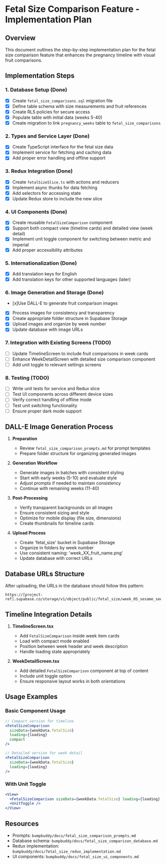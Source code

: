 # Fetal Size Comparison Feature - Implementation Plan

## Overview

This document outlines the step-by-step implementation plan for the fetal size comparison feature that enhances the pregnancy timeline with visual fruit comparisons.

## Implementation Steps

### 1. Database Setup (Done)

- [x] Create `fetal_size_comparisons.sql` migration file
- [x] Define table schema with size measurements and fruit references
- [x] Create RLS policies for secure access
- [x] Populate table with initial data (weeks 5-40)
- [x] Create migration to link `pregnancy_weeks` table to `fetal_size_comparisons`

### 2. Types and Service Layer (Done)

- [x] Create TypeScript interface for the fetal size data
- [x] Implement service for fetching and caching data
- [x] Add proper error handling and offline support

### 3. Redux Integration (Done)

- [x] Create `fetalSizeSlice.ts` with actions and reducers
- [x] Implement async thunks for data fetching
- [x] Add selectors for accessing state
- [x] Update Redux store to include the new slice

### 4. UI Components (Done)

- [x] Create reusable `FetalSizeComparison` component
- [x] Support both compact view (timeline cards) and detailed view (week detail)
- [x] Implement unit toggle component for switching between metric and imperial
- [x] Add proper accessibility attributes

### 5. Internationalization (Done)

- [x] Add translation keys for English
- [x] Add translation keys for other supported languages (later)

### 6. Image Generation and Storage (Done)

- [x]Use DALL-E to generate fruit comparison images
- [x] Process images for consistency and transparency
- [x] Create appropriate folder structure in Supabase Storage
- [x] Upload images and organize by week number
- [x] Update database with image URLs

### 7. Integration with Existing Screens (TODO)

- [ ] Update TimelineScreen to include fruit comparisons in week cards
- [ ] Enhance WeekDetailScreen with detailed size comparison component
- [ ] Add unit toggle to relevant settings screens

### 8. Testing (TODO)

- [ ] Write unit tests for service and Redux slice
- [ ] Test UI components across different device sizes
- [ ] Verify correct handling of offline mode
- [ ] Test unit switching functionality
- [ ] Ensure proper dark mode support

## DALL-E Image Generation Process

1. **Preparation**

   - Review `fetal_size_comparison_prompts.md` for prompt templates
   - Prepare folder structure for organizing generated images

2. **Generation Workflow**

   - Generate images in batches with consistent styling
   - Start with early weeks (5-10) and evaluate style
   - Adjust prompts if needed to maintain consistency
   - Continue with remaining weeks (11-40)

3. **Post-Processing**

   - Verify transparent backgrounds on all images
   - Ensure consistent sizing and style
   - Optimize for mobile display (file size, dimensions)
   - Create thumbnails for timeline cards

4. **Upload Process**
   - Create 'fetal_size' bucket in Supabase Storage
   - Organize in folders by week number
   - Use consistent naming: 'week_XX_fruit_name.png'
   - Update database with correct URLs

## Database URLs Structure

After uploading, the URLs in the database should follow this pattern:

```
https://[project-ref].supabase.co/storage/v1/object/public/fetal_size/week_05_sesame_seed.png
```

## Timeline Integration Details

1. **TimelineScreen.tsx**

   - Add `FetalSizeComparison` inside week item cards
   - Load with compact mode enabled
   - Position between week header and week description
   - Handle loading state appropriately

2. **WeekDetailScreen.tsx**
   - Add detailed `FetalSizeComparison` component at top of content
   - Include unit toggle option
   - Ensure responsive layout works in both orientations

## Usage Examples

### Basic Component Usage

```jsx
// Compact version for timeline
<FetalSizeComparison
  sizeData={weekData.fetalSize}
  loading={loading}
  compact
/>

// Detailed version for week detail
<FetalSizeComparison
  sizeData={weekData.fetalSize}
  loading={loading}
/>
```

### With Unit Toggle

```jsx
<View>
  <FetalSizeComparison sizeData={weekData.fetalSize} loading={loading} />
  <UnitToggle />
</View>
```

## Resources

- Prompts: `bumpbuddy/docs/fetal_size_comparison_prompts.md`
- Database schema: `bumpbuddy/docs/fetal_size_comparison_database.md`
- Redux implementation: `bumpbuddy/docs/fetal_size_redux_implementation.md`
- UI components: `bumpbuddy/docs/fetal_size_ui_components.md`
